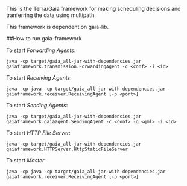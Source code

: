 This is the Terra/Gaia framework for making scheduling decisions and tranferring the data using multipath.

This framework is dependent on gaia-lib.

##How to run gaia-framework

To start *Forwarding Agents*:

```
java -cp target/gaia_all-jar-with-dependencies.jar gaiaframework.transmission.ForwardingAgent -c <conf> -i <id>

```

To start *Receiving Agents*:

```
java -cp java -cp target/gaia_all-jar-with-dependencies.jar gaiaframework.receiver.ReceivingAgent [-p <port>]
```

To start *Sending Agents*:

```
java -cp target/gaia_all-jar-with-dependencies.jar gaiaframework.gaiaagent.SendingAgent -c <conf> -g <gml> -i <id>
```

To start *HTTP File Server*:
```
java -cp target/gaia_all-jar-with-dependencies.jar gaiaframework.HTTPServer.HttpStaticFileServer
```

To start *Master*:

```
java -cp java -cp target/gaia_all-jar-with-dependencies.jar gaiaframework.receiver.ReceivingAgent [-p <port>]
```